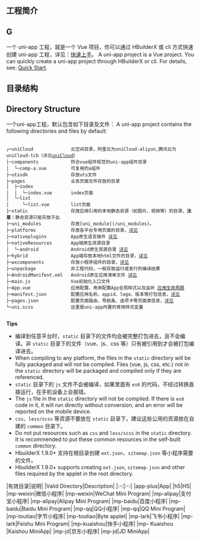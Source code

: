 ## 工程简介
## G

一个 uni-app 工程，就是一个 Vue 项目，你可以通过 HBuilderX 或 cli 方式快速创建 uni-app 工程，详见：[快速上手](/quickstart-hx.html)。
A uni-app project is a Vue project. You can quickly create a uni-app project through HBuilderX or cli. For details, see: [Quick Start](/quickstart-hx.html).

## 目录结构
## Directory Structure

一个uni-app工程，默认包含如下目录及文件：
A uni-app project contains the following directories and files by default:

<pre v-pre="" data-lang="">
	<code class="lang-" style="padding:0">
┌─uniCloud              云空间目录，阿里云为uniCloud-aliyun,腾讯云为uniCloud-tcb（详见<a href="https://uniapp.dcloud.io/uniCloud/quickstart?structure&id=structure">uniCloud</a>）
│─components            符合vue组件规范的uni-app组件目录
│  └─comp-a.vue         可复用的a组件
├─utssdk                存放uts文件
├─pages                 业务页面文件存放的目录
│  ├─index
│  │  └─index.vue       index页面
│  └─list
│     └─list.vue        list页面
├─static                存放应用引用的本地静态资源（如图片、视频等）的目录，<b>注意：</b>静态资源只能存放于此
├─uni_modules           存放[uni_module](/uni_modules)。
├─platforms             存放各平台专用页面的目录，<a href="/tutorial/platform?id=%E6%95%B4%E4%BD%93%E7%9B%AE%E5%BD%95%E6%9D%A1%E4%BB%B6%E7%BC%96%E8%AF%91">详见</a>
├─nativeplugins         App原生语言插件 <a href="https://nativesupport.dcloud.net.cn/NativePlugin/README">详见</a>
├─nativeResources       App端原生资源目录
│  └─android            Android原生资源目录 <a href="https://uniapp.dcloud.net.cn/tutorial/app-nativeresource-android">详见</a>
├─hybrid                App端存放本地html文件的目录，<a href="/component/web-view">详见</a>
├─wxcomponents          存放小程序组件的目录，<a href="/tutorial/miniprogram-subject?id=%E5%B0%8F%E7%A8%8B%E5%BA%8F%E7%BB%84%E4%BB%B6%E6%94%AF%E6%8C%81">详见</a>
├─unpackage             非工程代码，一般存放运行或发行的编译结果
├─AndroidManifest.xml   Android原生应用清单文件 <a href="https://uniapp.dcloud.net.cn/tutorial/app-nativeresource-android">详见</a>
├─main.js               Vue初始化入口文件
├─App.vue               应用配置，用来配置App全局样式以及监听 <a href="/collocation/App#应用生命周期">应用生命周期</a>
├─manifest.json         配置应用名称、appid、logo、版本等打包信息，<a href="/collocation/manifest">详见</a>
├─pages.json            配置页面路由、导航条、选项卡等页面类信息，<a href="/collocation/pages">详见</a>
└─uni.scss              这里是uni-app内置的常用样式变量 
	</code>
</pre>

**Tips**
- 编译到任意平台时，`static` 目录下的文件均会被完整打包进去，且不会编译。非 `static` 目录下的文件（vue、js、css 等）只有被引用到才会被打包编译进去。
- When compiling to any platform, the files in the `static` directory will be fully packaged and will not be compiled. Files (vue, js, css, etc.) not in the `static` directory will be packaged and compiled only if they are referenced.
- `static` 目录下的 `js` 文件不会被编译，如果里面有 `es6` 的代码，不经过转换直接运行，在手机设备上会报错。
- The `js` file in the `static` directory will not be compiled. If there is `es6` code in it, it will run directly without conversion, and an error will be reported on the mobile device.
- `css`、`less/scss` 等资源不要放在 `static` 目录下，建议这些公用的资源放在自建的 `common` 目录下。
- Do not put resources such as `css` and `less/scss` in the `static` directory. It is recommended to put these common resources in the self-built `common` directory.
- HbuilderX 1.9.0+ 支持在根目录创建 `ext.json`、`sitemap.json` 等小程序需要的文件。
- HbuilderX 1.9.0+ supports creating `ext.json`, `sitemap.json` and other files required by the applet in the root directory.

|有效目录|说明|
|Valid Directory|Description|
|:-:|:-:|
|app-plus|App|
|h5|H5|
|mp-weixin|微信小程序|
|mp-weixin|WeChat Mini Program|
|mp-alipay|支付宝小程序|
|mp-alipay|Alipay Mini Program|
|mp-baidu|百度小程序|
|mp-baidu|Baidu Mini Program|
|mp-qq|QQ小程序|
|mp-qq|QQ Mini Program|
|mp-toutiao|字节小程序|
|mp-toutiao|Byte applet|
|mp-lark|飞书小程序|
|mp-lark|Feishu Mini Program|
|mp-kuaishou|快手小程序|
|mp- Kuaishou |Kaishou MiniApp|
|mp-jd|京东小程序|
|mp-jd|JD MiniApp|
